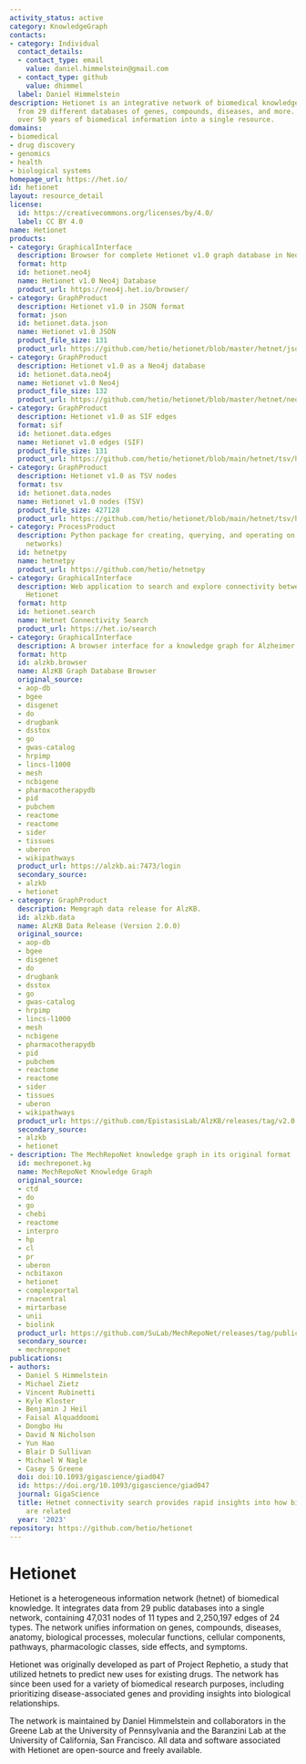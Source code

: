 ```yaml
---
activity_status: active
category: KnowledgeGraph
contacts:
- category: Individual
  contact_details:
  - contact_type: email
    value: daniel.himmelstein@gmail.com
  - contact_type: github
    value: dhimmel
  label: Daniel Himmelstein
description: Hetionet is an integrative network of biomedical knowledge assembled
  from 29 different databases of genes, compounds, diseases, and more. It combines
  over 50 years of biomedical information into a single resource.
domains:
- biomedical
- drug discovery
- genomics
- health
- biological systems
homepage_url: https://het.io/
id: hetionet
layout: resource_detail
license:
  id: https://creativecommons.org/licenses/by/4.0/
  label: CC BY 4.0
name: Hetionet
products:
- category: GraphicalInterface
  description: Browser for complete Hetionet v1.0 graph database in Neo4j
  format: http
  id: hetionet.neo4j
  name: Hetionet v1.0 Neo4j Database
  product_url: https://neo4j.het.io/browser/
- category: GraphProduct
  description: Hetionet v1.0 in JSON format
  format: json
  id: hetionet.data.json
  name: Hetionet v1.0 JSON
  product_file_size: 131
  product_url: https://github.com/hetio/hetionet/blob/master/hetnet/json/hetionet-v1.0.json.bz2
- category: GraphProduct
  description: Hetionet v1.0 as a Neo4j database
  id: hetionet.data.neo4j
  name: Hetionet v1.0 Neo4j
  product_file_size: 132
  product_url: https://github.com/hetio/hetionet/blob/master/hetnet/neo4j/hetionet-v1.0.db.tar.bz2
- category: GraphProduct
  description: Hetionet v1.0 as SIF edges
  format: sif
  id: hetionet.data.edges
  name: Hetionet v1.0 edges (SIF)
  product_file_size: 131
  product_url: https://github.com/hetio/hetionet/blob/main/hetnet/tsv/hetionet-v1.0-edges.sif.gz
- category: GraphProduct
  description: Hetionet v1.0 as TSV nodes
  format: tsv
  id: hetionet.data.nodes
  name: Hetionet v1.0 nodes (TSV)
  product_file_size: 427128
  product_url: https://github.com/hetio/hetionet/blob/main/hetnet/tsv/hetionet-v1.0-nodes.tsv
- category: ProcessProduct
  description: Python package for creating, querying, and operating on hetnets (heterogeneous
    networks)
  id: hetnetpy
  name: hetnetpy
  product_url: https://github.com/hetio/hetnetpy
- category: GraphicalInterface
  description: Web application to search and explore connectivity between nodes in
    Hetionet
  format: http
  id: hetionet.search
  name: Hetnet Connectivity Search
  product_url: https://het.io/search
- category: GraphicalInterface
  description: A browser interface for a knowledge graph for Alzheimer's Disease.
  format: http
  id: alzkb.browser
  name: AlzKB Graph Database Browser
  original_source:
  - aop-db
  - bgee
  - disgenet
  - do
  - drugbank
  - dsstox
  - go
  - gwas-catalog
  - hrpimp
  - lincs-l1000
  - mesh
  - ncbigene
  - pharmacotherapydb
  - pid
  - pubchem
  - reactome
  - reactome
  - sider
  - tissues
  - uberon
  - wikipathways
  product_url: https://alzkb.ai:7473/login
  secondary_source:
  - alzkb
  - hetionet
- category: GraphProduct
  description: Memgraph data release for AlzKB.
  id: alzkb.data
  name: AlzKB Data Release (Version 2.0.0)
  original_source:
  - aop-db
  - bgee
  - disgenet
  - do
  - drugbank
  - dsstox
  - go
  - gwas-catalog
  - hrpimp
  - lincs-l1000
  - mesh
  - ncbigene
  - pharmacotherapydb
  - pid
  - pubchem
  - reactome
  - reactome
  - sider
  - tissues
  - uberon
  - wikipathways
  product_url: https://github.com/EpistasisLab/AlzKB/releases/tag/v2.0.0
  secondary_source:
  - alzkb
  - hetionet
- description: The MechRepoNet knowledge graph in its original format
  id: mechreponet.kg
  name: MechRepoNet Knowledge Graph
  original_source:
  - ctd
  - do
  - go
  - chebi
  - reactome
  - interpro
  - hp
  - cl
  - pr
  - uberon
  - ncbitaxon
  - hetionet
  - complexportal
  - rnacentral
  - mirtarbase
  - unii
  - biolink
  product_url: https://github.com/SuLab/MechRepoNet/releases/tag/publication
  secondary_source:
  - mechreponet
publications:
- authors:
  - Daniel S Himmelstein
  - Michael Zietz
  - Vincent Rubinetti
  - Kyle Kloster
  - Benjamin J Heil
  - Faisal Alquaddoomi
  - Dongbo Hu
  - David N Nicholson
  - Yun Hao
  - Blair D Sullivan
  - Michael W Nagle
  - Casey S Greene
  doi: doi:10.1093/gigascience/giad047
  id: https://doi.org/10.1093/gigascience/giad047
  journal: GigaScience
  title: Hetnet connectivity search provides rapid insights into how biomedical entities
    are related
  year: '2023'
repository: https://github.com/hetio/hetionet
---
```

# Hetionet

Hetionet is a heterogeneous information network (hetnet) of biomedical knowledge. It integrates data from 29 public databases into a single network, containing 47,031 nodes of 11 types and 2,250,197 edges of 24 types. The network unifies information on genes, compounds, diseases, anatomy, biological processes, molecular functions, cellular components, pathways, pharmacologic classes, side effects, and symptoms.

Hetionet was originally developed as part of Project Rephetio, a study that utilized hetnets to predict new uses for existing drugs. The network has since been used for a variety of biomedical research purposes, including prioritizing disease-associated genes and providing insights into biological relationships.

The network is maintained by Daniel Himmelstein and collaborators in the Greene Lab at the University of Pennsylvania and the Baranzini Lab at the University of California, San Francisco. All data and software associated with Hetionet are open-source and freely available.